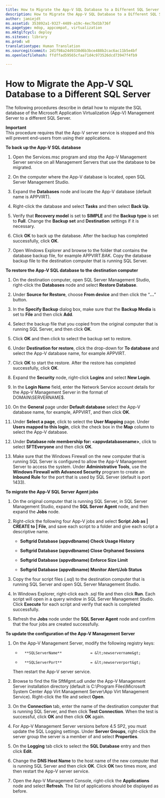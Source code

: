 ```yaml
---
title: How to Migrate the App-V SQL Database to a Different SQL Server
description: How to Migrate the App-V SQL Database to a Different SQL Server
author: jamiejdt
ms.assetid: 353892a1-9327-4489-a19c-4ec7bd1b736f
ms.pagetype: mdop, appcompat, virtualization
ms.mktglfcycl: deploy
ms.sitesec: library
ms.prod: w8
translationtype: Human Translation
ms.sourcegitcommit: 2d1f98a24d9330d6b3bce488b2cac6ac11b5e4bf
ms.openlocfilehash: ffdffad59565cfaa71d4c973526dcd73947f4fb9

---
```



# How to Migrate the App-V SQL Database to a Different SQL Server


The following procedures describe in detail how to migrate the SQL database of the Microsoft Application Virtualization (App-V) Management Server to a different SQL Server.

**Important**  
This procedure requires that the App-V server service is stopped and this will prevent end-users from using their applications.

 

**To back up the App-V SQL database**

1.  Open the Services.msc program and stop the App-V Management Server service on all Management Servers that use the database to be migrated.

2.  On the computer where the App-V database is located, open SQL Server Management Studio.

3.  Expand the **Databases** node and locate the App-V database (default name is APPVIRT).

4.  Right-click the database and select **Tasks** and then select **Back Up**.

5.  Verify that **Recovery model** is set to **SIMPLE** and the **Backup type** is set to **Full**. Change the **Backup set** and **Destination** settings if it is necessary.

6.  Click **OK** to back up the database. After the backup has completed successfully, click **OK**.

7.  Open Windows Explorer and browse to the folder that contains the database backup file, for example APPVIRT.BAK. Copy the database backup file to the destination computer that is running SQL Server.

**To restore the App-V SQL database to the destination computer**

1.  On the destination computer, open SQL Server Management Studio, right-click the **Databases** node and select **Restore Database**.

2.  Under **Source for Restore**, choose **From device** and then click the “**…**” button.

3.  In the **Specify Backup** dialog box, make sure that the **Backup Media** is set to **File** and then click **Add**.

4.  Select the backup file that you copied from the original computer that is running SQL Server, and then click **OK**.

5.  Click **OK** and then click to select the backup set to restore.

6.  Under **Destination for restore**, click the drop-down for **To database** and select the App-V database name, for example APPVIRT.

7.  Click **OK** to start the restore. After the restore has completed successfully, click **OK**.

8.  Expand the **Security** node, right-click **Logins** and select **New Login**.

9.  In the **Login Name** field, enter the Network Service account details for the App-V Management Server in the format of DOMAIN\\SERVERNAME$.

10. On the **General** page under **Default database** select the App-V database name, for example, APPVIRT, and then click **OK**.

11. Under **Select a page**, click to select the **User Mapping** page. Under **Users mapped to this login**, click the check box in the **Map** column to select the App-V database.

12. Under **Database role membership for: &lt;appvdatabasename&gt;**, click to select **SFTEveryone** and then click **OK**.

13. Make sure that the Windows Firewall on the new computer that is running SQL Server is configured to allow the App-V Management Server to access the system. Under **Administrative Tools**, use the **Windows Firewall with Advanced Security** program to create an **Inbound Rule** for the port that is used by SQL Server (default is port 1433).

**To migrate the App-V SQL Server Agent jobs**

1.  On the original computer that is running SQL Server, in SQL Server Management Studio, expand the **SQL Server Agent** node, and then expand the **Jobs** node.

2.  Right-click the following four App-V jobs and select **Script Job as | CREATE to | File**, and save each script to a folder and give each script a descriptive name.

    -   **Softgrid Database (appvdbname) Check Usage History**

    -   **Softgrid Database (appvdbname) Close Orphaned Sessions**

    -   **Softgrid Database (appvdbname) Enforce Size Limit**

    -   **Softgrid Database (appvdbname) Monitor Alert/Job Status**

3.  Copy the four script files (.sql) to the destination computer that is running SQL Server and open SQL Server Management Studio.

4.  In Windows Explorer, right-click each .sql file and then click **Run**. Each script will open in a query window in SQL Server Management Studio. Click **Execute** for each script and verify that each is completed successfully.

5.  Refresh the **Jobs** node under the **SQL Server Agent** node and confirm that the four jobs are created successfully.

**To update the configuration of the App-V Management Server**

1.  On the App-V Management Server, modify the following registry keys:

    -   
            **SQLServerName**             = &lt;newservername&gt;

    -   
            **SQLServerPort**             = &lt;newserverport&gt;

    Then restart the App-V server service.

2.  Browse to find the file SftMgmt.udl under the App-V Management Server installation directory (default is C:\\Program Files\\Microsoft System Center App Virt Management Server\\App Virt Management Service). Right-click the file and select **Open**.

3.  On the **Connection** tab, enter the name of the destination computer that is running SQL Server, and then click **Test Connection**. When the test is successful, click **OK** and then click **OK** again.

4.  For App-V Management Server versions before 4.5 SP2, you must update the SQL Logging settings. Under **Server Groups**, right-click the server group the server is a member of and select **Properties**.

5.  On the **Logging** tab click to select the **SQL Database** entry and then click **Edit**.

6.  Change the **DNS Host Name** to the host name of the new computer that is running SQL Server and then click **OK**. Click **OK** two times more, and then restart the App-V server service.

7.  Open the App-V Management Console, right-click the **Applications** node and select **Refresh**. The list of applications should be displayed as before.

 

 








<!--HONumber=Jun16_HO4-->


